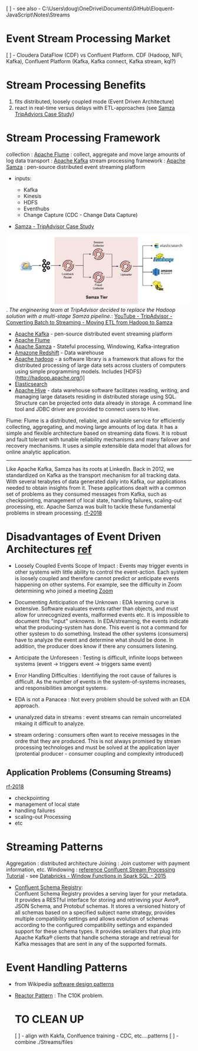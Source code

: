 
[ ] - see also - C:\Users\doug\OneDrive\Documents\GitHub\Eloquent-JavaScript\Notes\Streams

# Event Stream Processing Market
[ ] - Cloudera DataFlow (CDF) vs Confluent Platform.   CDF (Hadoop, NiFi, Kafka), Confluent Platform (Kafka, Kafka connect, Kafka stream, kql?)

# Stream Processing Benefits
1. fits distributed, loosely coupled mode (Event Driven Architecture)
1. react in real-time versus delays with ETL-approaches (see [Samza TripAdviors Case Study](https://samza.apache.org/case-studies/tripadvisor))

# Stream Processing Framework
collection : [Apache Flume](https://flume.apache.org/) : collect, aggregate and move large amounts of log data
transport : [Apache Kafka](https://kafka.apache.org/)
stream processing framework : [Apache Samza](https://samza.apache.org/) : pen-source distributed event streaming platform
- inputs:
  - Kafka
  - Kinesis
  - HDFS
  - Eventhubs  
  - Change Capture (CDC - Change Data Capture)

- [Samza - TripAdvisor Case Study](https://samza.apache.org/case-studies/tripadvisor)

![TripAdvisor Stream Processing Framework](Images/apache-samza-trip-advisor.svg "TripAdvisor Stream Processing Framework"). *The engineering team at TripAdvisor decided to replace the Hadoop solution with a multi-stage Samza pipeline.*:  [YouTube - TripAdvisor - Converting Batch to Streaming - Moving ETL from Hadoop to Samza](https://www.youtube.com/watch?v=KQ5OnL2hMBY&ab_channel=LinkedInEngineering)
- [Apache Kafka](https://kafka.apache.org/) - pen-source distributed event streaming platform
- [Apache Flume](https://flume.apache.org/)
- [Apache Samza](https://samza.apache.org/) - Stateful processing, Windowing, Kafka-integration
- [Amazone Redshift](https://aws.amazon.com/redshift/) - Data warehouse
- [Apache hadoop](https://hadoop.apache.org/) - a software library is a framework that allows for the distributed processing of large data sets across clusters of computers using simple programming models.  Includes [HDFS}(http://hadoop.apache.org/)]
- [Elasticsearch]()
- [Apache Hive](https://hive.apache.org/) - data warehouse software facilitates reading, writing, and managing large datasets residing in distributed storage using SQL. Structure can be projected onto data already in storage. A command line tool and JDBC driver are provided to connect users to Hive.



Flume:  Flume is a distributed, reliable, and available service for efficiently collecting, aggregating, and moving large amounts of log data. It has a simple and flexible architecture based on streaming data flows. It is robust and fault tolerant with tunable reliability mechanisms and many failover and recovery mechanisms. It uses a simple extensible data model that allows for online analytic application.


------

  Like Apache Kafka, Samza has its roots at LinkedIn. Back in 2012, we standardized on Kafka as the transport mechanism for all tracking data. With several terabytes of data generated daily into Kafka, our applications needed to obtain insights from it. These applications dealt with a common set of problems as they consumed messages from Kafka, such as checkpointing, management of local state, handling failures, scaling-out processing, etc. Apache Samza was built to tackle these fundamental problems in stream processing. [rf-2018](https://engineering.linkedin.com/blog/2018/11/samza-1-0--stream-processing-at-massive-scale)

# Disadvantages of Event Driven Architectures [ref](https://www.tiempodev.com/blog/disadvantages-of-event-driven-architecture/)
- Loosely Coupled Events Scope of Impact : Events may trigger events in other systems with little ability to control the event-action.   Each system is loosely coupled and therefore cannot predict  or anticipate events happening on other systems.  For example, see the difficulty in Zoom determining who joined a meeting [Zoom](https://medium.com/walmartglobaltech/preparing-event-driven-data-for-analysis-3010da7416d7)
- Documenting Anticipation of the Unknown : EDA learning curve is extensive.  Software evaluates events rather than objects, and must allow for unrecognized events, malformed events etc.  It is impossible to document this "input" unknowns.   In EDA/streaming, the events indicate what the producing-system has done.  This event is not a command for other systesm to do something.  Instead the other systems (consumers) have to analyze the event and determine what should be done.   In addition, the producer does know if there any consumers listening.
- Anticipate the Unforeseen : Testing is difficult, infinite loops between systems (event -> triggers event -> triggers same event)
- Error Handling Difficulties : Identifiying the root cause of failures is difficult.  As the number of events in the system-of-systems increases, and responsibilities amongst systems.  
- EDA is not a Panacea : Not every problem should be solved with an EDA approach.

- unanalyzed data in streams : event streams can remain uncorrelated mkaing it difficult to analyze.

- stream ordering : consumers often want to receive messages in the ordre that they are produced.  This is not always promised by stream processing technologes and must be solved at the application layer (protential producer - consumer coupling and complexity introduced)


## Application Problems (Consuming Streams)
[rf-2018](https://engineering.linkedin.com/blog/2018/11/samza-1-0--stream-processing-at-massive-scale)
- checkpointing
- management of local state
- handling failures
- scaling-out Processing
- etc

# Streaming Patterns
Aggregation : distributed architecture
Joining : Join customer with payment information, etc.
Windowing : [reference Conlfuent Stream Processing Tutorial](https://www.confluent.io/blog/stream-processing-part-1-tutorial-developing-streaming-applications/) - see [Databricks - Window Functions in Spark SQL - 2015](https://databricks.com/blog/2015/07/15/introducing-window-functions-in-spark-sql.html)

- [Confluent Schema Registry](https://docs.confluent.io/platform/current/schema-registry/index.html):  
Confluent Schema Registry provides a serving layer for your metadata. It provides a RESTful interface for storing and retrieving your Avro®, JSON Schema, and Protobuf schemas. It stores a versioned history of all schemas based on a specified subject name strategy, provides multiple compatibility settings and allows evolution of schemas according to the configured compatibility settings and expanded support for these schema types. It provides serializers that plug into Apache Kafka® clients that handle schema storage and retrieval for Kafka messages that are sent in any of the supported formats.

# Event Handling Patterns
- from Wikipedia [software design patterns](https://en.wikipedia.org/wiki/Software_design_pattern)

- [Reactor Pattern](https://en.wikipedia.org/wiki/Reactor_pattern) : The C10K problem.


  # TO CLEAN UP
  [ ] - align with Kakfa, Conlfuence training - CDC, etc....patterns
  [ ] - combine ./Streams/files
